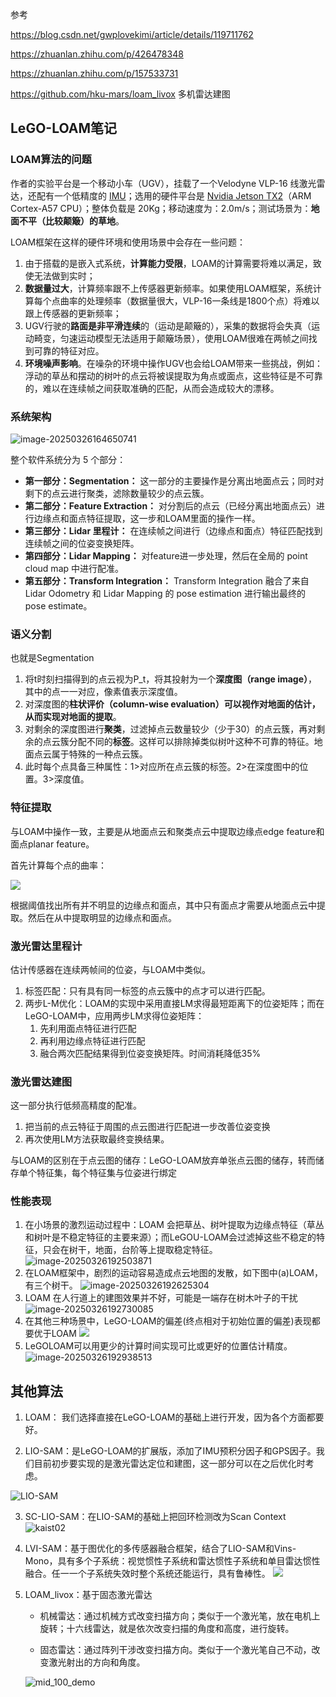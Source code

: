 参考

https://blog.csdn.net/gwplovekimi/article/details/119711762

https://zhuanlan.zhihu.com/p/426478348



https://zhuanlan.zhihu.com/p/157533731

https://github.com/hku-mars/loam_livox 多机雷达建图

## LeGO-LOAM笔记

### LOAM算法的问题

作者的实验平台是一个移动小车（UGV），挂载了一个Velodyne VLP-16 线激光雷达，还配有一个低精度的 [IMU](https://zhida.zhihu.com/search?content_id=182903053&content_type=Article&match_order=1&q=IMU&zhida_source=entity)；选用的硬件平台是 [Nvidia Jetson TX2](https://zhida.zhihu.com/search?content_id=182903053&content_type=Article&match_order=1&q=Nvidia+Jetson+TX2&zhida_source=entity)（ARM Cortex-A57 CPU）；整体负载是 20Kg；移动速度为：2.0m/s；测试场景为：**地面不平（比较颠簸）的草地**。

LOAM框架在这样的硬件环境和使用场景中会存在一些问题：

1. 由于搭载的是嵌入式系统，**计算能力受限**，LOAM的计算需要将难以满足，致使无法做到实时；
2. **数据量过大**，计算频率跟不上传感器更新频率。如果使用LOAM框架，系统计算每个点曲率的处理频率（数据量很大，VLP-16一条线是1800个点）将难以跟上传感器的更新频率；
3. UGV行驶的**路面是非平滑连续**的（运动是颠簸的），采集的数据将会失真（运动畸变，匀速运动模型无法适用于颠簸场景），使用LOAM很难在两帧之间找到可靠的特征对应。
4. **环境噪声影响**。在噪杂的环境中操作UGV也会给LOAM带来一些挑战，例如：浮动的草丛和摆动的树叶的点云将被误提取为角点或面点，这些特征是不可靠的，难以在连续帧之间获取准确的匹配，从而会造成较大的漂移。

### 系统架构

![image-20250326164650741](./assets/image-20250326164650741.png)

整个软件系统分为 5 个部分：

- **第一部分：Segmentation：** 这一部分的主要操作是分离出地面点云；同时对剩下的点云进行聚类，滤除数量较少的点云簇。
- **第二部分：Feature Extraction：** 对分割后的点云（已经分离出地面点云）进行边缘点和面点特征提取，这一步和LOAM里面的操作一样。
- **第三部分：Lidar 里程计：** 在连续帧之间进行（边缘点和面点）特征匹配找到连续帧之间的位姿变换矩阵。
- **第四部分：Lidar Mapping：** 对feature进一步处理，然后在全局的 point cloud map 中进行配准。
- **第五部分：Transform Integration：** Transform Integration 融合了来自 Lidar Odometry 和 Lidar Mapping 的 pose estimation 进行输出最终的 pose estimate。

### 语义分割

也就是Segmentation

1. 将t时刻扫描得到的点云视为P_t，将其投射为一个**深度图（range image）**，其中的点一一对应，像素值表示深度值。
2. 对深度图的**柱状评价（column-wise evaluation）**可以视作对地面的估计，从而实现对**地面的提取**。
3. 对剩余的深度图进行**聚类**，过滤掉点云数量较少（少于30）的点云簇，再对剩余的点云簇分配不同的**标签**。这样可以排除掉类似树叶这种不可靠的特征。地面点云属于特殊的一种点云簇。
4. 此时每个点具备三种属性：1>对应所在点云簇的标签。2>在深度图中的位置。3>深度值。

### 特征提取

与LOAM中操作一致，主要是从地面点云和聚类点云中提取边缘点edge feature和面点planar feature。

首先计算每个点的曲率：

![](./assets/image-20250326185753487.png)

根据阈值找出所有并不明显的边缘点和面点，其中只有面点才需要从地面点云中提取。然后在从中提取明显的边缘点和面点。

### 激光雷达里程计

估计传感器在连续两帧间的位姿，与LOAM中类似。

1. 标签匹配：只有具有同一标签的点云簇中的点才可以进行匹配。
2. 两步L-M优化：LOAM的实现中采用直接LM求得最短距离下的位姿矩阵；而在LeGO-LOAM中，应用两步LM求得位姿矩阵：
   1. 先利用面点特征进行匹配
   2. 再利用边缘点特征进行匹配
   3. 融合两次匹配结果得到位姿变换矩阵。时间消耗降低35%

### 激光雷达建图

这一部分执行低频高精度的配准。

1. 把当前的点云特征于周围的点云图进行匹配进一步改善位姿变换
2. 再次使用LM方法获取最终变换结果。

与LOAM的区别在于点云图的储存：LeGO-LOAM放弃单张点云图的储存，转而储存单个特征集，每个特征集与位姿进行绑定

### 性能表现

1. 在小场景的激烈运动过程中：LOAM 会把草丛、树叶提取为边缘点特征（草丛和树叶是不稳定特征的主要来源）；而LeGOU-LOAM会过滤掉这些不稳定的特征，只会在树干，地面，台阶等上提取稳定特征。
   ![image-20250326192503871](./assets/image-20250326192503871.png)
2. 在LOAM框架中，剧烈的运动容易造成点云地图的发散，如下图中(a)LOAM，有三个树干。
   ![image-20250326192625304](./assets/image-20250326192625304.png)
3. LOAM 在人行道上的建图效果并不好，可能是一端存在树木叶子的干扰
   ![image-20250326192730085](./assets/image-20250326192730085.png)
4. 在其他三种场景中，LeGO-LOAM的偏差(终点相对于初始位置的偏差)表现都要优于LOAM
   ![](./assets/image-20250326192805668.png)
5. LeGOLOAM可以用更少的计算时间实现可比或更好的位置估计精度。![image-20250326192938513](./assets/image-20250326192938513.png)

## 其他算法

1. LOAM： 我们选择直接在LeGO-LOAM的基础上进行开发，因为各个方面都要好。

2. LIO-SAM：是LeGO-LOAM的扩展版，添加了IMU预积分因子和GPS因子。我们目前初步要实现的是激光雷达定位和建图，这一部分可以在之后优化时考虑。

![LIO-SAM](./assets/LIO-SAM.gif)

3. SC-LIO-SAM：在LIO-SAM的基础上把回环检测改为Scan Context
   ![kaist02](./assets/kaist02.png)

4. LVI-SAM：基于图优化的多传感器融合框架，结合了LIO-SAM和Vins-Mono，具有多个子系统：视觉惯性子系统和雷达惯性子系统和单目雷达惯性融合。任一一个子系统失效时整个系统还能运行，具有鲁棒性。
   ![](./assets/LVI-SAM.gif)

5. LOAM_livox：基于固态激光雷达

   - 机械雷达：通过机械方式改变扫描方向；类似于一个激光笔，放在电机上旋转；十六线雷达，就是依次改变扫描的角度和高度，进行旋转。

   - 固态雷达：通过阵列干涉改变扫描方向。类似于一个激光笔自己不动，改变激光射出的方向和角度。

   ![mid_100_demo](./assets/mid_100_demo.gif)